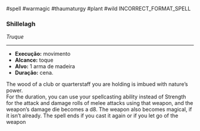 #spell #warmagic #thaumaturgy #plant #wild 
INCORRECT_FORMAT_SPELL
### Shillelagh
*Truque*
___
- **Execução:** movimento
- **Alcance:** toque
- **Alvo:** 1 arma de madeira
- **Duração:** cena.

The wood of a club or quarterstaff you are holding is imbued with nature’s power.  
For the duration, you can use your spellcasting ability instead of Strength for the attack and damage rolls of melee attacks using that weapon, and the weapon’s damage die becomes a d8. The weapon also becomes magical, if it isn’t already. The spell ends if you cast it again or if you let go of the weapon
